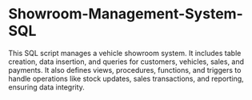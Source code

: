 # Showroom-Management-System-SQL
This SQL script manages a vehicle showroom system. It includes table creation, data insertion, and queries for customers, vehicles, sales, and payments. It also defines views, procedures, functions, and triggers to handle operations like stock updates, sales transactions, and reporting, ensuring data integrity.
